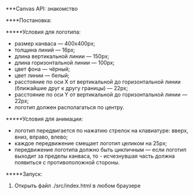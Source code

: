 ***Canvas API: знакомство

****Постановка:

*****Условия для логотипа:

- размер канваса — 400x400px;
- толщина линий — 16px;
- длина вертикальной линии — 150px;
- длина горизонтальной линии — 100px;
- цвет фона — чёрный;
- цвет линии — белый;
- расстояние по оси X от вертикальной до горизонтальной линии (ближайшие друг к другу границы) — 22px;
- расстояние по оси Y от вертикальной до горизонтальной линии — 22px;
- логотип должен располагаться по центру.

*****Условия для анимации:

- логотип передвигается по нажатию стрелок на клавиатуре: вверх, вниз, вправо, влево;
- каждое передвижение смещает логотип целиком на 25px;
- передвижение логотипа должно быть цикличным — если логотип выходит за пределы канваса, то - исчезнувшая часть должна появиться с противоположной стороны.

*****Запуск:
1. Открыть файл ./src/index.html в любом браузере